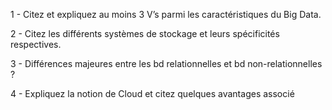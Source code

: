1 - Citez et expliquez  au moins 3 V’s parmi les caractéristiques du Big Data.



2 - Citez les différents systèmes de stockage et leurs spécificités respectives.



3 - Différences majeures entre les bd relationnelles et bd non-relationnelles ?



4 - Expliquez la notion de Cloud et citez quelques avantages associé
